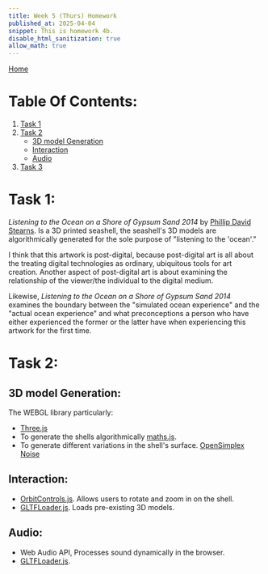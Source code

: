 ```yaml
---
title: Week 5 (Thurs) Homework
published_at: 2025-04-04
snippet: This is homework 4b.
disable_html_sanitization: true
allow_math: true
---
```


[Home](https://cclanchublo6.deno.dev/)

# Table Of Contents:

1. [Task 1](https://cclanchublo6.deno.dev/Tenth-blog-post#task-1)
2. [Task 2](https://cclanchublo6.deno.dev/Tenth-blog-post#task-2)
   - [3D model Generation](https://cclanchublo6.deno.dev/Tenth-blog-post#3d-model-generation)
   - [Interaction](https://cclanchublo6.deno.dev/Tenth-blog-post#interaction)
   - [Audio](https://cclanchublo6.deno.dev/Tenth-blog-post#audio)
3. [Task 3](#)

# Task 1:

_Listening to the Ocean on a Shore of Gypsum Sand 2014_ by [Phillip David Stearns](https://phillipstearns.com/). Is a 3D printed seashell, the seashell's 3D models are algorithmically generated for the sole purpose of "listening to the 'ocean'."

I think that this artwork is post-digital, because post-digital art is all about the treating digital technologies as ordinary, ubiquitous tools for art creation. Another aspect of post-digital art is about examining the relationship of the viewer/the individual to the digital medium.

Likewise, _Listening to the Ocean on a Shore of Gypsum Sand 2014_ examines the boundary between the "simulated ocean experience" and the "actual ocean experience" and what preconceptions a person who have either experienced the former or the latter have when experiencing this artwork for the first time.

# Task 2:

## 3D model Generation:

The WEBGL library particularly:

- [Three.js](https://threejs.org/)
- To generate the shells algorithmically [maths.js](https://mathjs.org/).
- To generate different variations in the shell's surface. [OpenSimplex Noise](https://www.npmjs.com/package/open-simplex-noise)

## Interaction:

- [OrbitControls.js](https://threejs.org/examples/jsm/controls/OrbitControls.js). Allows users to rotate and zoom in on the shell.
- [GLTFLoader.js](https://gist.github.com/bumbeishvili/56e34b4f943392e4fcc474c7d8a3c040). Loads pre-existing 3D models.

## Audio:

- Web Audio API, Processes sound dynamically in the browser.
- [GLTFLoader.js](https://tonejs.github.io/).
